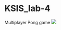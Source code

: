 # KSIS_lab-4
Multiplayer Pong game
<a href="https://imgur.com/a/6TeBtln"> <img src="https://imgur.com/a/6TeBtln" /> </a>